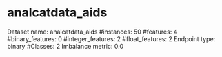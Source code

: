 # analcatdata_aids
Dataset name: analcatdata_aids
#instances: 50
#features: 4
  #binary_features: 0
  #integer_features: 2
  #float_features: 2
Endpoint type: binary
#Classes: 2
Imbalance metric: 0.0
